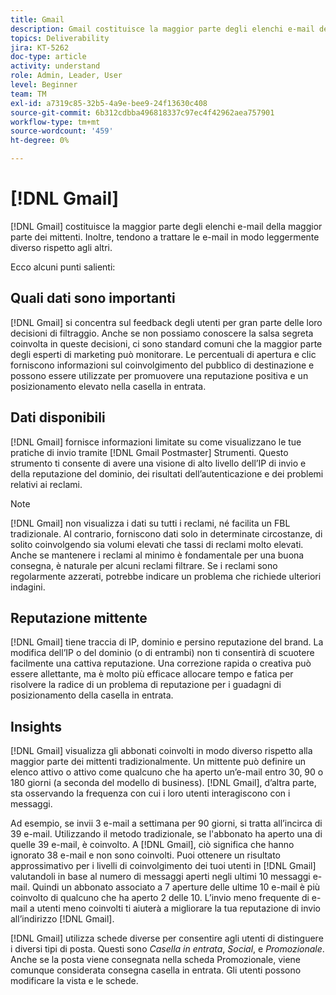 ```yaml
---
title: Gmail
description: Gmail costituisce la maggior parte degli elenchi e-mail della maggior parte dei mittenti. Inoltre, tendono a trattare le e-mail in modo leggermente diverso rispetto agli altri.
topics: Deliverability
jira: KT-5262
doc-type: article
activity: understand
role: Admin, Leader, User
level: Beginner
team: TM
exl-id: a7319c85-32b5-4a9e-bee9-24f13630c408
source-git-commit: 6b312cdbba496818337c97ec4f42962aea757901
workflow-type: tm+mt
source-wordcount: '459'
ht-degree: 0%

---
```


# [!DNL Gmail]

[!DNL Gmail] costituisce la maggior parte degli elenchi e-mail della maggior parte dei mittenti. Inoltre, tendono a trattare le e-mail in modo leggermente diverso rispetto agli altri.

Ecco alcuni punti salienti:

## Quali dati sono importanti

[!DNL Gmail] si concentra sul feedback degli utenti per gran parte delle loro decisioni di filtraggio. Anche se non possiamo conoscere la salsa segreta coinvolta in queste decisioni, ci sono standard comuni che la maggior parte degli esperti di marketing può monitorare. Le percentuali di apertura e clic forniscono informazioni sul coinvolgimento del pubblico di destinazione e possono essere utilizzate per promuovere una reputazione positiva e un posizionamento elevato nella casella in entrata.

## Dati disponibili

[!DNL Gmail] fornisce informazioni limitate su come visualizzano le tue pratiche di invio tramite [!DNL Gmail Postmaster] Strumenti. Questo strumento ti consente di avere una visione di alto livello dell’IP di invio e della reputazione del dominio, dei risultati dell’autenticazione e dei problemi relativi ai reclami.

>[!NOTE]
>
>[!DNL Gmail] non visualizza i dati su tutti i reclami, né facilita un FBL tradizionale. Al contrario, forniscono dati solo in determinate circostanze, di solito coinvolgendo sia volumi elevati che tassi di reclami molto elevati. Anche se mantenere i reclami al minimo è fondamentale per una buona consegna, è naturale per alcuni reclami filtrare. Se i reclami sono regolarmente azzerati, potrebbe indicare un problema che richiede ulteriori indagini.

## Reputazione mittente

[!DNL Gmail] tiene traccia di IP, dominio e persino reputazione del brand. La modifica dell’IP o del dominio (o di entrambi) non ti consentirà di scuotere facilmente una cattiva reputazione. Una correzione rapida o creativa può essere allettante, ma è molto più efficace allocare tempo e fatica per risolvere la radice di un problema di reputazione per i guadagni di posizionamento della casella in entrata.

## Insights

[!DNL Gmail] visualizza gli abbonati coinvolti in modo diverso rispetto alla maggior parte dei mittenti tradizionalmente. Un mittente può definire un elenco attivo o attivo come qualcuno che ha aperto un’e-mail entro 30, 90 o 180 giorni (a seconda del modello di business). [!DNL Gmail], d’altra parte, sta osservando la frequenza con cui i loro utenti interagiscono con i messaggi.

Ad esempio, se invii 3 e-mail a settimana per 90 giorni, si tratta all’incirca di 39 e-mail. Utilizzando il metodo tradizionale, se l&#39;abbonato ha aperto una di quelle 39 e-mail, è coinvolto. A [!DNL Gmail], ciò significa che hanno ignorato 38 e-mail e non sono coinvolti. Puoi ottenere un risultato approssimativo per i livelli di coinvolgimento dei tuoi utenti in [!DNL Gmail] valutandoli in base al numero di messaggi aperti negli ultimi 10 messaggi e-mail. Quindi un abbonato associato a 7 aperture delle ultime 10 e-mail è più coinvolto di qualcuno che ha aperto 2 delle 10. L’invio meno frequente di e-mail a utenti meno coinvolti ti aiuterà a migliorare la tua reputazione di invio all’indirizzo [!DNL Gmail].

[!DNL Gmail] utilizza schede diverse per consentire agli utenti di distinguere i diversi tipi di posta. Questi sono *Casella in entrata*, *Social*, e *Promozionale*. Anche se la posta viene consegnata nella scheda Promozionale, viene comunque considerata consegna casella in entrata. Gli utenti possono modificare la vista e le schede.
